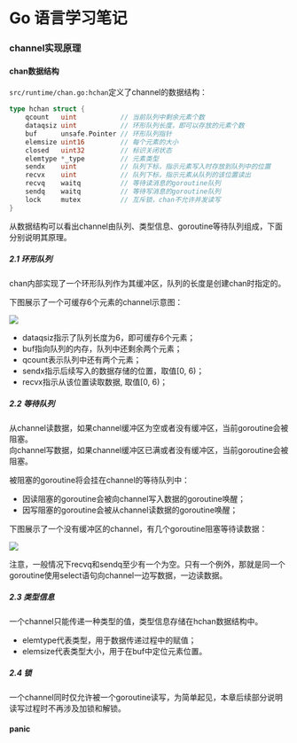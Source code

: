 # Go 语言**学习笔记**

#### 

### channel实现原理

#### chan数据结构

`src/runtime/chan.go:hchan`定义了channel的数据结构：

```go
type hchan struct {
    qcount   uint           // 当前队列中剩余元素个数
    dataqsiz uint           // 环形队列长度，即可以存放的元素个数
    buf      unsafe.Pointer // 环形队列指针
    elemsize uint16         // 每个元素的大小
    closed   uint32         // 标识关闭状态
    elemtype *_type         // 元素类型
    sendx    uint           // 队列下标，指示元素写入时存放到队列中的位置
    recvx    uint           // 队列下标，指示元素从队列的该位置读出
    recvq    waitq          // 等待读消息的goroutine队列
    sendq    waitq          // 等待写消息的goroutine队列
    lock     mutex          // 互斥锁，chan不允许并发读写
}
```

从数据结构可以看出channel由队列、类型信息、goroutine等待队列组成，下面分别说明其原理。

##### 2.1 环形队列

chan内部实现了一个环形队列作为其缓冲区，队列的长度是创建chan时指定的。

下图展示了一个可缓存6个元素的channel示意图：

![](https://oscimg.oschina.net/oscnet/f1ae952fd1c62186d4bd0eb3fa1610db67a.jpg)

* dataqsiz指示了队列长度为6，即可缓存6个元素；
* buf指向队列的内存，队列中还剩余两个元素；
* qcount表示队列中还有两个元素；
* sendx指示后续写入的数据存储的位置，取值\[0, 6\)；
* recvx指示从该位置读取数据, 取值\[0, 6\)；

##### 2.2 等待队列

从channel读数据，如果channel缓冲区为空或者没有缓冲区，当前goroutine会被阻塞。  
向channel写数据，如果channel缓冲区已满或者没有缓冲区，当前goroutine会被阻塞。

被阻塞的goroutine将会挂在channel的等待队列中：

* 因读阻塞的goroutine会被向channel写入数据的goroutine唤醒；
* 因写阻塞的goroutine会被从channel读数据的goroutine唤醒；

下图展示了一个没有缓冲区的channel，有几个goroutine阻塞等待读数据：

![](https://oscimg.oschina.net/oscnet/51d91ed6fb42117d5035cab82b283bf0b07.jpg)

注意，一般情况下recvq和sendq至少有一个为空。只有一个例外，那就是同一个goroutine使用select语句向channel一边写数据，一边读数据。

##### 2.3 类型信息

一个channel只能传递一种类型的值，类型信息存储在hchan数据结构中。

* elemtype代表类型，用于数据传递过程中的赋值；
* elemsize代表类型大小，用于在buf中定位元素位置。

##### 2.4 锁

一个channel同时仅允许被一个goroutine读写，为简单起见，本章后续部分说明读写过程时不再涉及加锁和解锁。

#### 

#### panic




